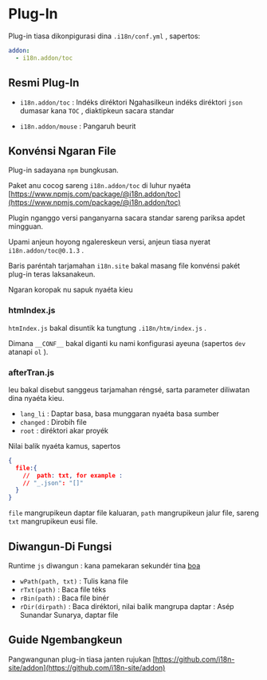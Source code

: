 # Plug-In

Plug-in tiasa dikonpigurasi dina `.i18n/conf.yml` , sapertos:

```yml
addon:
  - i18n.addon/toc
```

## Resmi Plug-In

* `i18n.addon/toc` : Indéks diréktori
  Ngahasilkeun indéks diréktori `json` dumasar kana `TOC` , diaktipkeun sacara standar

* `i18n.addon/mouse` : Pangaruh beurit

## Konvénsi Ngaran File

Plug-in sadayana `npm` bungkusan.

Paket anu cocog sareng `i18n.addon/toc` di luhur nyaéta [https://www.npmjs.com/package/@i18n.addon/toc](https://www.npmjs.com/package/@i18n.addon/toc)

Plugin nganggo versi panganyarna sacara standar sareng pariksa apdet mingguan.

Upami anjeun hoyong ngalereskeun versi, anjeun tiasa nyerat `i18n.addon/toc@0.1.3` .

Baris paréntah tarjamahan `i18n.site` bakal masang file konvénsi pakét plug-in teras laksanakeun.

Ngaran koropak nu sapuk nyaéta kieu

### htmIndex.js

`htmIndex.js` bakal disuntik ka tungtung `.i18n/htm/index.js` .

Dimana `__CONF__` bakal diganti ku nami konfigurasi ayeuna (sapertos `dev` atanapi `ol` ).

### afterTran.js

Ieu bakal disebut sanggeus tarjamahan réngsé, sarta parameter diliwatan dina nyaéta kieu.

* `lang_li` : Daptar basa, basa munggaran nyaéta basa sumber
* `changed` : Dirobih file
* `root` : diréktori akar proyék

Nilai balik nyaéta kamus, sapertos

```json
{
  file:{
    //  path: txt, for example :
    // "_.json": "[]"
  }
}
```

`file` mangrupikeun daptar file kaluaran, `path` mangrupikeun jalur file, sareng `txt` mangrupikeun eusi file.

## Diwangun-Di Fungsi

Runtime `js` diwangun : kana pamekaran sekundér tina [boa](https://github.com/boa-dev/boa)

* `wPath(path, txt)` : Tulis kana file
* `rTxt(path)` : Baca file téks
* `rBin(path)` : Baca file binér
* `rDir(dirpath)` : Baca diréktori, nilai balik mangrupa daptar : Asép Sunandar Sunarya, daptar file

## Guide Ngembangkeun

Pangwangunan plug-in tiasa janten rujukan [https://github.com/i18n-site/addon](https://github.com/i18n-site/addon)